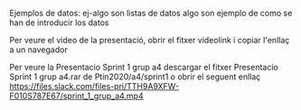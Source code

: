 
Ejemplos de datos:
ej-algo son listas de datos
algo son ejemplo de como se han de introducir los datos

Per veure el video de la presentació, obrir el fitxer videolink i copiar l'enllaç a un navegador

Per veure la Presentacio Sprint 1 grup a4 descargar el fitxer Presentacio Sprint 1 grup a4.rar de Ptin2020/a4/sprint1 o  obrir el seguent enllaç
https://files.slack.com/files-pri/TTH9A9XFW-F010S787E67/sprint_1_grup_a4.mp4


